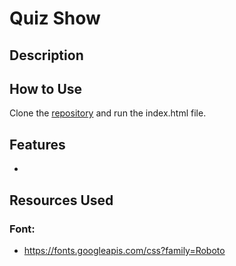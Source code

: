 # Quiz Show

## Description

## How to Use
Clone the [repository](https://github.com/mjbuchman/quiz-show) and run the index.html file.

## Features
- 

## Resources Used
### Font:
- https://fonts.googleapis.com/css?family=Roboto
